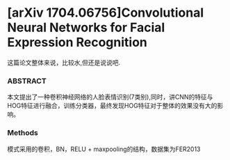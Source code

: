 [arXiv 1704.06756]Convolutional Neural Networks for Facial Expression Recognition
====================================================================

  这篇论文整体来说，比较水,但还是说说吧.
### ABSTRACT
  本文提出了一种卷积神经网络的人脸表情识别(7类别),同时，讲CNN的特征与HOG特征进行融合，训练分类器，最终发现HOG特征对于整体的效果没有大的影响。

### Methods
  模式采用的卷积，BN，RELU + maxpooling的结构，数据集为FER2013
  
